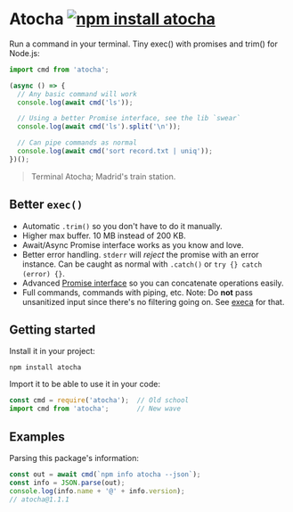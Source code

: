 # Atocha [![npm install atocha](https://img.shields.io/badge/npm%20install-atocha-blue.svg)](https://www.npmjs.com/package/atocha)

Run a command in your terminal. Tiny exec() with promises and trim() for Node.js:

```js
import cmd from 'atocha';

(async () => {
  // Any basic command will work
  console.log(await cmd('ls'));

  // Using a better Promise interface, see the lib `swear`
  console.log(await cmd('ls').split('\n'));

  // Can pipe commands as normal
  console.log(await cmd('sort record.txt | uniq'));
})();
```

> Terminal Atocha; Madrid's train station.

## Better `exec()`

- Automatic `.trim()` so you don't have to do it manually.
- Higher max buffer. 10 MB instead of 200 KB.
- Await/Async Promise interface works as you know and love.
- Better error handling. `stderr` will _reject_ the promise with an error instance. Can be caught as normal with `.catch()` or `try {} catch (error) {}`.
- Advanced [Promise interface](https://github.com/franciscop/swear) so you can concatenate operations easily.
- Full commands, commands with piping, etc. Note: Do **not** pass unsanitized input since there's no filtering going on. See [execa](https://github.com/sindresorhus/execa) for that.


## Getting started

Install it in your project:

```
npm install atocha
```

Import it to be able to use it in your code:

```js
const cmd = require('atocha');  // Old school
import cmd from 'atocha';       // New wave
```



## Examples

Parsing this package's information:

```js
const out = await cmd(`npm info atocha --json`);
const info = JSON.parse(out);
console.log(info.name + '@' + info.version);
// atocha@1.1.1
```
